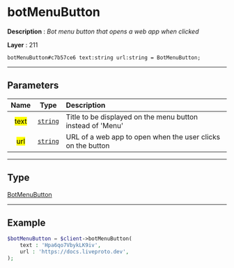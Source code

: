 # botMenuButton

**Description** : *Bot menu button that opens a web app when clicked*

**Layer** : 211

```tl
botMenuButton#c7b57ce6 text:string url:string = BotMenuButton;
```

---

## Parameters

| Name | Type | Description |
| :---: | :---: | :--- |
| <mark>text</mark> | [`string`](type/string) | Title to be displayed on the menu button instead of 'Menu' |
| <mark>url</mark> | [`string`](type/string) | URL of a web app to open when the user clicks on the button |

---

## Type

[BotMenuButton](type/BotMenuButton)

---

## Example

```php
$botMenuButton = $client->botMenuButton(
	text : 'Hpa6qo7VbykLK9iv',
	url : 'https://docs.liveproto.dev',
);
```